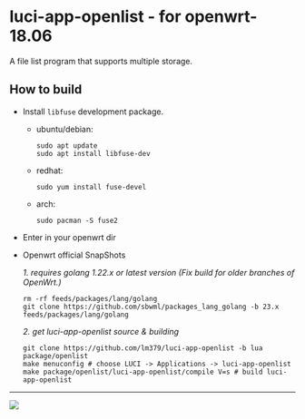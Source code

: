 # luci-app-openlist - for openwrt-18.06

A file list program that supports multiple storage.

## How to build

- Install `libfuse` development package.

  - ubuntu/debian:
    ```shell
    sudo apt update
    sudo apt install libfuse-dev
    ```

  - redhat:
    ```shell
    sudo yum install fuse-devel
    ```

  - arch:
    ```shell
    sudo pacman -S fuse2
    ```

- Enter in your openwrt dir

- Openwrt official SnapShots

  *1. requires golang 1.22.x or latest version (Fix build for older branches of OpenWrt.)*
  ```shell
  rm -rf feeds/packages/lang/golang
  git clone https://github.com/sbwml/packages_lang_golang -b 23.x feeds/packages/lang/golang
  ```

  *2. get luci-app-openlist source & building*
  ```shell
  git clone https://github.com/lm379/luci-app-openlist -b lua package/openlist
  make menuconfig # choose LUCI -> Applications -> luci-app-openlist
  make package/openlist/luci-app-openlist/compile V=s # build luci-app-openlist
  ```

--------------

![](https://user-images.githubusercontent.com/16485166/190462187-5d54725e-1d9b-45f3-854f-403b882fb223.png)
